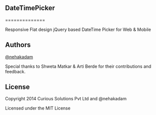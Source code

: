 ##  DateTimePicker
==============

Responsive Flat design jQuery based DateTime Picker for Web &amp; Mobile


## Authors

[@nehakadam](https://github.com/nehakadam)

Special thanks to Shweta Matkar & Arti Berde for their contributions and feedback.


## License

Copyright 2014 Curious Solutions Pvt Ltd and @nehakadam

Licensed under the MIT License